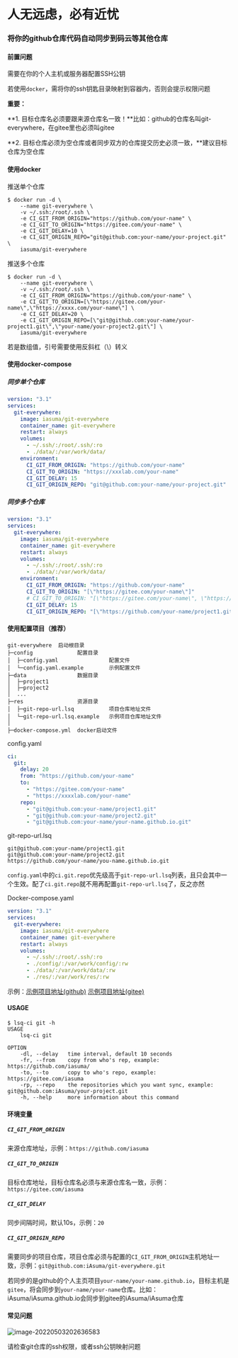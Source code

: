 # 人无远虑，必有近忧

### 将你的github仓库代码自动同步到码云等其他仓库

#### 前置问题

需要在你的个人主机或服务器配置SSH公钥

若使用`docker`，需将你的ssh钥匙目录映射到容器内，否则会提示权限问题

**重要：**

**1. 目标仓库名必须要跟来源仓库名一致！**比如：github的仓库名叫git-everywhere，在gitee里也必须叫gitee

**2. 目标仓库必须为空仓库或者同步双方的仓库提交历史必须一致，**建议目标仓库为空仓库

#### 使用docker

推送单个仓库

```shell
$ docker run -d \
    --name git-everywhere \
    -v ~/.ssh:/root/.ssh \
    -e CI_GIT_FROM_ORIGIN="https://github.com/your-name" \
    -e CI_GIT_TO_ORIGIN="https://gitee.com/your-name" \
    -e CI_GIT_DELAY=10 \
    -e CI_GIT_ORIGIN_REPO="git@github.com:your-name/your-project.git" \
    iasuma/git-everywhere
```

推送多个仓库

``` shell
$ docker run -d \
    --name git-everywhere \
    -v ~/.ssh:/root/.ssh \
    -e CI_GIT_FROM_ORIGIN="https://github.com/your-name" \
    -e CI_GIT_TO_ORIGIN=[\"https://gitee.com/your-name\",\"https://xxxx.com/your-name\"] \
    -e CI_GIT_DELAY=20 \
    -e CI_GIT_ORIGIN_REPO=[\"git@github.com:your-name/your-project1.git\",\"your-name/your-project2.git\"] \
    iasuma/git-everywhere
```

若是数组值，引号需要使用反斜杠（\）转义


#### 使用docker-compose

##### 同步单个仓库

```yaml
version: "3.1"
services:
  git-everywhere:
    image: iasuma/git-everywhere
    container_name: git-everywhere
    restart: always
    volumes:
      - ~/.ssh/:/root/.ssh/:ro
      - ./data/:/var/work/data/
    environment:
      CI_GIT_FROM_ORIGIN: "https://github.com/your-name"
      CI_GIT_TO_ORIGIN: "https://xxxlab.com/your-name"
      CI_GIT_DELAY: 15
      CI_GIT_ORIGIN_REPO: "git@github.com:your-name/your-project.git"

```

##### 同步多个仓库

```yaml
version: "3.1"
services:
  git-everywhere:
    image: iasuma/git-everywhere
    container_name: git-everywhere
    restart: always
    volumes:
      - ~/.ssh/:/root/.ssh/:ro
      - ./data/:/var/work/data/
    environment:
      CI_GIT_FROM_ORIGIN: "https://github.com/your-name"
      CI_GIT_TO_ORIGIN: "[\"https://gitee.com/your-name\"]"
      # CI_GIT_TO_ORIGIN: "[\"https://gitee.com/your-name\", \"https://xxxlab.com/your-name\"]"
      CI_GIT_DELAY: 15
      CI_GIT_ORIGIN_REPO: "[\"https://github.com/your-name/project1.git\",\"git@github.com:your-name/project2.git\"]"
```

#### 使用配置项目（推荐）

```
git-everywhere  启动根目录
├─config           	  配置目录
│  ├─config.yaml                配置文件
│  └─config.yaml.example        示例配置文件
├─data                数据目录
│  ├─project1          
│  ├─project2          
│  ...
├─res                 资源目录
│  ├─git-repo-url.lsq          	项目仓库地址文件
│  └─git-repo-url.lsq.example  	示例项目仓库地址文件
│
├─docker-compose.yml  docker启动文件  
```

config.yaml

```yaml
ci:
  git:
    delay: 20
    from: "https://github.com/your-name"
    to:
      - "https://gitee.com/your-name"
      - "https://xxxxlab.com/your-name"
    repo:
      - "git@github.com:your-name/project1.git"
      - "git@github.com:your-name/project2.git"
      - "git@github.com:your-name/your-name.github.io.git"
```

git-repo-url.lsq

```
git@github.com:your-name/project1.git
git@github.com:your-name/project2.git
https://github.com/your-name/you-name.github.io.git
```



`config.yaml`中的`ci.git.repo`优先级高于`git-repo-url.lsq`列表，且只会其中一个生效。配了`ci.git.repo`就不用再配置`git-repo-url.lsq`了，反之亦然

Docker-compose.yaml

```yaml
version: "3.1"
services:
  git-everywhere:
    image: iasuma/git-everywhere
    container_name: git-everywhere
    restart: always
    volumes:
      - ~/.ssh/:/root/.ssh/:ro
      - ./config/:/var/work/config/:rw
      - ./data/:/var/work/data/:rw
      - ./res/:/var/work/res/:rw
```

示例：[示例项目地址(github)](https://github.com/iAsuma/git-everywhere-demo)  [示例项目地址(gitee)](https://gitee.com/iAsuma/git-everywhere-demo)

#### USAGE

~~~shell
$ lsq-ci git -h
USAGE
    lsq-ci git

OPTION
    -dl, --delay   time interval, default 10 seconds
    -fr, --from    copy from who's rep, example: https://github.com/iasuma/
    -to, --to      copy to who's repo, example: https://gitee.com/iasuma
    -rp, --repo    the repositories which you want sync, example: git@github.com:iAsuma/your-project.git
    -h, --help     more information about this command
~~~


#### 环境变量

##### `CI_GIT_FROM_ORIGIN`

来源仓库地址，示例：`https://github.com/iasuma`

##### `CI_GIT_TO_ORIGIN`

目标仓库地址，目标仓库名必须与来源仓库名一致，示例：`https://gitee.com/iasuma`

##### `CI_GIT_DELAY`

同步间隔时间，默认10s，示例：`20`

##### `CI_GIT_ORIGIN_REPO`

需要同步的项目仓库，项目仓库必须与配置的`CI_GIT_FROM_ORIGIN`主机地址一致，示例：`git@github.com:iAsuma/git-everywhere.git`

若同步的是github的个人主页项目`your-name/your-name.github.io`，目标主机是`gitee`，将会同步到`your-name/your-name`仓库。比如：iAsuma/iAsuma.github.io会同步到gitee的iAsuma/iAsuma仓库

#### 常见问题

![image-20220503202636583](https://img-oss2.udzan.com/md/202205032026952.png)

请检查git仓库的ssh权限，或者ssh公钥映射问题